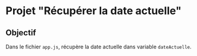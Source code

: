 # Projet "Récupérer la date actuelle"

## Objectif
Dans le fichier `app.js`, récupère la date actuelle dans variable `dateActuelle`.